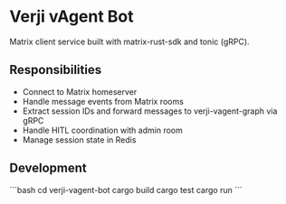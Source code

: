 # Verji vAgent Bot

Matrix client service built with matrix-rust-sdk and tonic (gRPC).

## Responsibilities
- Connect to Matrix homeserver
- Handle message events from Matrix rooms
- Extract session IDs and forward messages to verji-vagent-graph via gRPC
- Handle HITL coordination with admin room
- Manage session state in Redis

## Development
\`\`\`bash
cd verji-vagent-bot
cargo build
cargo test
cargo run
\`\`\`
